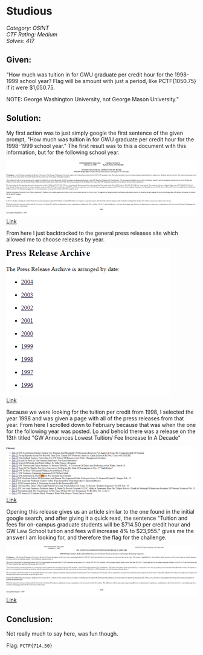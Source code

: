 # Studious
*Category: OSINT*  
*CTF Rating: Medium*  
*Solves: 417*  

## Given:

"How much was tuition in for GWU graduate per credit hour for the 1998-1999 school year? Flag will be amount with just a period, like PCTF{1050.75} if it were $1,050.75.

NOTE: George Washington University, not George Mason University."

## Solution:

My first action was to just simply google the first sentence of the given prompt, "How much was tuition in for GWU graduate per credit hour for the 1998-1999 school year." The first result was to this a document with this information, but for the following school year.

![Image](studious-1.png)  
[Link](https://www2.gwu.edu/~media/pressreleases/02_12_1999_tuition.html)

From here I just backtracked to the general press releases site which allowed me to choose releases by year.

![Image](studious-2.png)  
[Link](https://www2.gwu.edu/~media/pressreleases/)

Because we were looking for the tuition per credit from 1998, I selected the year 1998 and was given a page with all of the press releases from that year. From here I scrolled down to February because that was when the one for the following year was posted. Lo and behold there was a release on the 13th titled "GW Announces Lowest Tuition/ Fee Increase In A Decade"

![Image](studious-3.png)  
[Link](https://www2.gwu.edu/~media/pressreleases/1998.html)

Opening this release gives us an article similar to the one found in the initial google search, and after giving it a quick read, the sentence "Tuition and fees for on-campus graduate students will be $714.50 per credit hour and GW Law School tuition and fees will increase 4% to $23,955." gives me the answer I am looking for, and therefore the flag for the challenge.

![Image](studious-4.png)  
[Link](https://www2.gwu.edu/~media/pressreleases/tuition.html)

## Conclusion:

Not really much to say here, was fun though.

Flag: `PCTF{714.50}`
